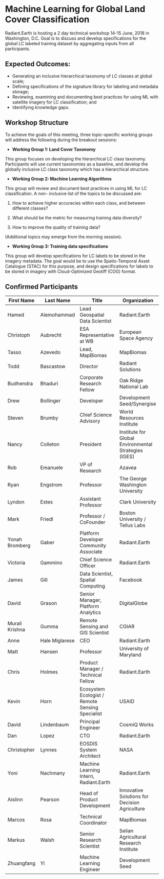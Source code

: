 # Machine Learning for Global Land Cover Classification

Radiant.Earth is hosting a 2 day technical workshop 14-15 June, 2018 in Washington, D.C. Goal is to discuss and develop specifications for the global LC labeled training dataset by aggregating inputs from all participants. 

## Expected Outcomes:
 * Generating an inclusive hierarchical taxonomy of LC classes at global scale;
 * Defining specifications of the signature library for labeling and metadata storage;
 * Reviewing, examining and documenting best practices for using ML with satellite imagery for LC classification; and
 * Identifying knowledge gaps.


## Workshop Structure

To achieve the goals of this meeting, three topic-specific working groups will address the following during the breakout sessions:

 * **Working Group 1: Land Cover Taxonomy**

This group focuses on developing the hierarchical LC class taxonomy. Participants will use current taxonomies as a baseline, and develop the globally inclusive LC class taxonomy which has a hierarchical structure.

* **Working Group 2: Machine Learning Algorithms**

This group will review and document best practices in using ML for LC classification. A non- inclusive list of the topics to be discussed are:
	
1. How to achieve higher accuracies within each class, and between different classes?
 	
2. What should be the metric for measuring training data diversity?
 
3. How to improve the quality of training data?

(Additional topics may emerge from the morning session).

* **Working Group 3: Training data specifications**

This group will develop specifications for LC labels to be stored in the imagery metadata. The goal would be to use the Spatio-Temporal Asset Catalogue (STAC) for this purpose, and design specifications for labels to be stored in imagery with Cloud-Optimized Geotiff (COG) format.


## Confirmed Participants

| First Name 	|Last Name	| Title						| Organization                   | 
|---------------|---------------|---------------------------------|------------------------------------------------------| 
| Hamed 	| Alemohammad	| Lead Geospatial Data Scientist                  | Radiant.Earth            		| 
| Christoph 	| Aubrecht	| ESA Representative at WB                        | European Space Agency             	| 
| Tasso		| Azevedo	| Lead, MapBiomas                                 | MapBiomas                        	| 
| Todd		| Bascastow	| Director                                        | Radiant Solutions               	| 
| Budhendra	| Bhaduri     	| Corporate Research Fellow                       | Oak Ridge National Lab          	| 
| Drew		| Bollinger    	| Developer                                       | Development Seed/Synergise       	| 
| Steven	| Brumby  	| Chief Science Advisory                          | World Resources Institute 		| 
| Nancy		| Colleton    	| President                                       | Institute for Global Environmental Strategies (IGES)| 
| Rob		| Emanuele    	| VP of Research                                  | Azavea 				| 
| Ryan		| Engstrom  	| Professor                                       | The George Washington University	| 
| Lyndon	| Estes      	| Assistant Professor                             | Clark University 			| 
| Mark		| Friedl	|  Professor / CoFounder                          | Boston University / Tellus Labs 	| 
| Yonah Bromberg| Gaber 	| Platform Developer Community Associate          | Radiant.Earth 			| 
| Victoria	| Gammino  	| Chief Science Officer                           | Radiant.Earth			| 
| James		| Gill  	| Data Scientist, Spatial Computing               | Facebook				| 
| David		| Grason  	| Senior Manager, Platform Analytics              | DigitalGlobe			| 
| Murali Krishna| Gumma		| Remote Sensing and GIS Scientist                | CGIAR				| 
| Anne		| Hale Miglarese| CEO                                             | Radiant.Earth			| 
| Matt		| Hansen 	| Professor                                       | University of Maryland		| 
| Chris		| Holmes 	| Product Manager / Technical Fellow              | Radiant.Earth			| 
| Kevin		| Horn     	| Ecosystem Ecologist / Remote Sensing Specialist | USAID				| 
| David		| Lindenbaum 	| Principal Engineer                              | CosmiQ Works			| 
| Dan		| Lopez     	| CTO                        			  | Radiant.Earth			| 
| Christopher	| Lynnes   	| EOSDIS System Architect                         | NASA				| 
| Yoni		| Nachmany	| Machine Learning Intern, Radiant.Earth          | Radiant.Earth			| 
| Aislinn	| Pearson	| Head of Product Development                     | Innovative Solutions for Decision Agriculture| 
| Marcos	| Rosa		| Technical Coordinator                           | MapBiomas				| 
| Markus	| Walsh		| Senior Research Scientist                       | Selian Agricultural Research Institute| 
| Zhuangfang	| Yi 		| Machine Learning Engineer                       | Development Seed			| 

